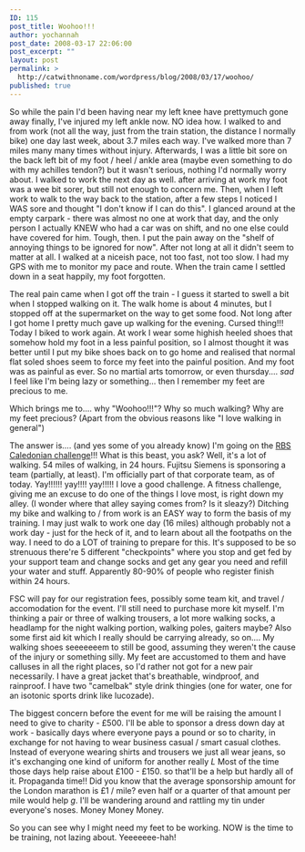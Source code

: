 ```yaml
---
ID: 115
post_title: Woohoo!!!
author: yochannah
post_date: 2008-03-17 22:06:00
post_excerpt: ""
layout: post
permalink: >
  http://catwithnoname.com/wordpress/blog/2008/03/17/woohoo/
published: true
---
```

So while the pain I'd been having near my left knee have prettymuch gone away finally, I've injured my left ankle now. NO idea how. I walked to and from work (not all the way, just from the train station, the distance I normally bike) one day last week, about  3.7 miles each way. I've walked more than 7 miles many many times without injury. Afterwards, I was a little bit sore on the back left bit of my foot / heel / ankle area (maybe even something to do with my achilles tendon?) but it wasn't serious, nothing I'd normally worry about. I walked to work the next day as well. after arriving at work my foot was a wee bit sorer, but still not enough to concern me. Then, when I left work to walk to the way back to the station, after a few steps I noticed I WAS sore and thought "I don't know if I can do this". I glanced around at the empty carpark - there was almost no one at work that day, and the only person I actually KNEW who had a car was on shift, and no one else could have covered for him. Tough, then. I put the pain away on the "shelf of annoying things to be ignored for now". After not long at all it didn't seem to matter at all. I walked at a niceish pace, not too fast, not too slow. I had my GPS with me to monitor my pace and route. When the train came I settled down in a seat happily, my foot forgotten.

The real pain came when I got off the train - I guess it started to swell a bit when I stopped walking on it. The walk home is about 4 minutes, but I stopped off at the supermarket on the way to get some food. Not long after I got home I pretty much gave up walking for the evening. Cursed thing!!! Today I biked to work again. At work I wear some highish heeled shoes that somehow hold my foot in a less painful position, so I almost thought it was better until I put my bike shoes back on to go home and realised that normal flat soled shoes seem to force my feet into the painful position. And my foot was as painful as ever. So no martial arts tomorrow, or even thursday.... *sad* I feel like I'm being lazy or something... then I remember my feet are precious to me. 

Which brings me to.... why "Woohoo!!!"? Why so much walking? Why are my feet precious? (Apart from the obvious reasons like "I love walking in general")

The answer is.... (and yes some of you already know) I'm going on the <a href="http://www.caledonianchallenge.com/">RBS Caledonian challenge</a>!!! What is this beast, you ask? Well, it's a lot of walking. 54 miles of walking, in 24 hours. Fujitsu Siemens is sponsoring a team (partially, at least). I'm officially part of that corporate team, as of today. Yay!!!!!! yay!!!! yay!!!!! I love a good challenge. A fitness challenge, giving me an excuse to do one of the things I love most, is right down my alley. (I wonder where that alley saying comes from? Is it sleazy?) Ditching my bike and walking to / from work is an EASY way to form the basis of my training. I may just walk to work one day (16 miles) although probably not a work day - just for the heck of it, and to learn about all the footpaths on the way. I need to do a LOT of training to prepare for this. It's supposed to be so strenuous there're 5 different "checkpoints" where you stop and get fed by your support team and change socks and get any gear you need and refill your water and stuff. Apparently 80-90% of people who register finish within 24 hours. 

FSC will pay for our registration fees, possibly some team kit, and travel / accomodation for the event. I'll still need to purchase more kit myself. I'm thinking a pair or three of walking trousers, a lot more walking socks, a headlamp for the night walking portion, walking poles, gaiters maybe? Also some first aid kit which I really should be carrying already, so on.... My walking shoes seeeeeeem to still be good, assuming they weren't the cause of the injury or something silly. My feet are accustomed to them and have calluses in all the right places, so I'd rather not got for a new pair necessarily. I have a great jacket that's breathable, windproof, and rainproof. I have two "camelbak" style drink thingies (one for water, one for an isotonic sports drink like lucozade). 

The biggest concern before the event for me will be raising the amount I need to give to charity - £500. I'll be able to sponsor a dress down day at work - basically days where everyone pays a pound or so to charity, in exchange for not having to wear business casual / smart casual clothes. Instead of everyone wearing shirts and trousers we just all wear jeans, so it's exchanging one kind of uniform for another really *L* Most of the time those days help raise about £100 - £150. so that'll be a help but hardly all of it. Propaganda time!! Did you know that the average sponsorship amount for the London marathon is £1 / mile? even half or a quarter of that amount per mile would help *g*. I'll be wandering around and rattling my tin under everyone's noses. Money Money Money. 

So you can see why I might need my feet to be working. NOW is the time to be training, not lazing about. Yeeeeeee-hah!